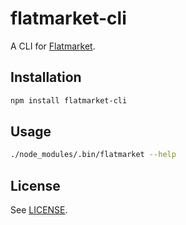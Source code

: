 # flatmarket-cli

A CLI for [Flatmarket](/christophercliff/flatmarket).

## Installation

```sh
npm install flatmarket-cli
```

## Usage

```sh
./node_modules/.bin/flatmarket --help
```

## License

See [LICENSE](/christophercliff/flatmarket/blob/master/LICENSE.md).
